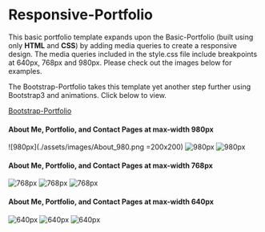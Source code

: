 # Responsive-Portfolio

This basic portfolio template expands upon the Basic-Portfolio (built using only **HTML** and **CSS**) by adding media queries to create a responsive design. The media queries included in the style.css file include breakpoints at 640px, 768px and 980px. Please check out the images below for examples.

The Bootstrap-Portfolio takes this template yet another step further using Bootstrap3 and animations. Click below to view.  

[Bootstrap-Portfolio](https://github.com/mfbradley/Bootstrap-Portfolio)

#### About Me, Portfolio, and Contact Pages at max-width 980px
![980px](./assets/images/About_980.png =200x200)
![980px](./assets/images/Portfolio_980.png)
![980px](./assets/images/Contact_980.png)

#### About Me, Portfolio, and Contact Pages at max-width 768px
![768px](./assets/images/About_768.png)
![768px](./assets/images/Portfolio_768.png)
![768px](./assets/images/Contact_768.png)


#### About Me, Portfolio, and Contact Pages at max-width 640px
![640px](./assets/images/About_640.png)
![640px](./assets/images/Portfolio_640.png)
![640px](./assets/images/Contact_640.png)

